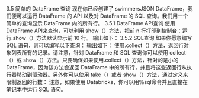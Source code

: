 
3.5 简单的 DataFrame 查询
现在你已经创建了 swimmersJSON DataFrame，我们便可以运行 DataFrame 的 API 以及对 DataFrame 的 SQL 查询。我们用一个简单的查询显示 DataFrame 内的所有行。
3.5.1 DataFrame API查询
使用 DataFrame API来查询，可以利用 show（<n>）方法，把前 n 行打印到控制台：运行.show（）方法默认显示前 10 行。
输出如下：
3.5.2 SQL查询
如果你愿意编写 SQL 语句，则可以编写以下查询：
输出如下：
使用.collect（）方法，返回行对象列表所有的记录。请注意，针对 DataFrame 和 SQL 查询你可以使用 collect（）或 show（）方法。只要确保如果使用.collect（）方法，针对的是小的 DataFrame，因为该方法会返回 DataFrame 中的所有行，并且将这些返回行从执行器移动到驱动器。另外你可以使用 take（<n>）或者 show（<n>）方法，通过定义<n>来限制返回的行数：
注意，如果使用 Databricks，你可以用％sql命令并且直接在笔记本中运行 SQL 语句。
